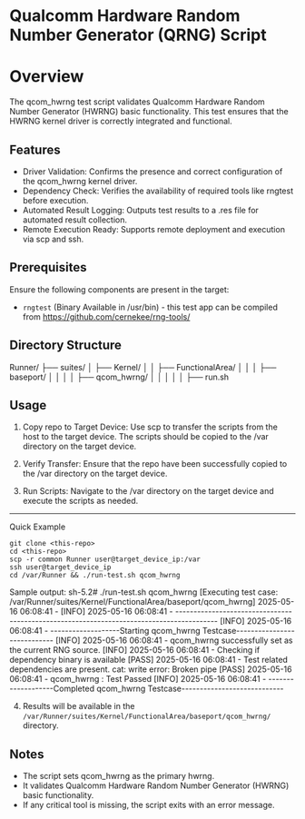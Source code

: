# Qualcomm Hardware Random Number Generator (QRNG) Script
# Overview

The qcom_hwrng test script validates Qualcomm Hardware Random Number Generator (HWRNG) basic functionality. This test ensures that the HWRNG kernel driver is correctly integrated and functional.

## Features

- Driver Validation: Confirms the presence and correct configuration of the qcom_hwrng kernel driver.
- Dependency Check: Verifies the availability of required tools like rngtest before execution.
- Automated Result Logging: Outputs test results to a .res file for automated result collection.
- Remote Execution Ready: Supports remote deployment and execution via scp and ssh.

## Prerequisites

Ensure the following components are present in the target:

- `rngtest` (Binary Available in /usr/bin) - this test app can be compiled from https://github.com/cernekee/rng-tools/

## Directory Structure

Runner/
├── suites/
│   ├── Kernel/
│   │   ├── FunctionalArea/
│   │   │   ├── baseport/
│   │   │   │   ├── qcom_hwrng/
│   │   │   │   │   ├── run.sh

## Usage

1. Copy repo to Target Device: Use scp to transfer the scripts from the host to the target device. The scripts should be copied to the /var directory on the target device.

2. Verify Transfer: Ensure that the repo have been successfully copied to the /var directory on the target device.

3. Run Scripts: Navigate to the /var directory on the target device and execute the scripts as needed.

---
Quick Example
```
git clone <this-repo>
cd <this-repo>
scp -r common Runner user@target_device_ip:/var
ssh user@target_device_ip 
cd /var/Runner && ./run-test.sh qcom_hwrng
```
Sample output:
sh-5.2# ./run-test.sh qcom_hwrng
[Executing test case: /var/Runner/suites/Kernel/FunctionalArea/baseport/qcom_hwrng] 2025-05-16 06:08:41 -
[INFO] 2025-05-16 06:08:41 - -----------------------------------------------------------------------------------------
[INFO] 2025-05-16 06:08:41 - -------------------Starting qcom_hwrng Testcase----------------------------
[INFO] 2025-05-16 06:08:41 - qcom_hwrng successfully set as the current RNG source.
[INFO] 2025-05-16 06:08:41 - Checking if dependency binary is available
[PASS] 2025-05-16 06:08:41 - Test related dependencies are present.
cat: write error: Broken pipe
[PASS] 2025-05-16 06:08:41 - qcom_hwrng : Test Passed
[INFO] 2025-05-16 06:08:41 - -------------------Completed qcom_hwrng Testcase----------------------------

4. Results will be available in the `/var/Runner/suites/Kernel/FunctionalArea/baseport/qcom_hwrng/` directory.

## Notes

- The script sets qcom_hwrng as the primary hwrng.
- It validates Qualcomm Hardware Random Number Generator (HWRNG) basic functionality.
- If any critical tool is missing, the script exits with an error message.
